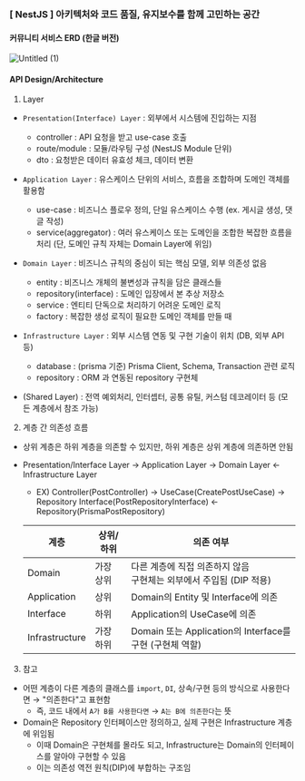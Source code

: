 ### [ NestJS ] 아키텍처와 코드 품질, 유지보수를 함께 고민하는 공간

#### 커뮤니티 서비스 ERD (한글 버전)
![Untitled (1)](https://github.com/user-attachments/assets/a405d0b5-3f0d-47ad-bfc4-f883c5812a1f)

#### API Design/Architecture
1. Layer
  - `Presentation(Interface) Layer` : 외부에서 시스템에 진입하는 지점
    - controller : API 요청을 받고 use-case 호출
    - route/module : 모듈/라우팅 구성 (NestJS Module 단위)
    - dto : 요청받은 데이터 유효성 체크, 데이터 변환
  

  - `Application Layer` : 유스케이스 단위의 서비스, 흐름을 조합하며 도메인 객체를 활용함
    - use-case : 비즈니스 플로우 정의, 단일 유스케이스 수행 (ex. 게시글 생성, 댓글 작성)
    - service(aggregator) : 여러 유스케이스 또는 도메인을 조합한 복잡한 흐름을 처리 (단, 도메인 규칙 자체는 Domain Layer에 위임)


  - `Domain Layer` : 비즈니스 규칙의 중심이 되는 핵심 모델, 외부 의존성 없음
    - entity : 비즈니스 개체의 불변성과 규칙을 담은 클래스들
    - repository(interface) : 도메인 입장에서 본 추상 저장소
    - service : 엔티티 단독으로 처리하기 어려운 도메인 로직
    - factory : 복잡한 생성 로직이 필요한 도메인 객체를 만들 때
  

  - `Infrastructure Layer` : 외부 시스템 연동 및 구현 기술이 위치 (DB, 외부 API 등)
    - database : (prisma 기준) Prisma Client, Schema, Transaction 관련 로직
    - repository : ORM 과 연동된 repository 구현체


  - (Shared Layer) : 전역 예외처리, 인터셉터, 공통 유틸, 커스텀 데코레이터 등 (모든 계층에서 참조 가능)


2. 계층 간 의존성 흐름
  - 상위 계층은 하위 계층을 의존할 수 있지만, 하위 계층은 상위 계층에 의존하면 안됨
  - Presentation/Interface Layer → Application Layer → Domain Layer ← Infrastructure Layer
    - EX) Controller(PostController) → UseCase(CreatePostUseCase) → Repository Interface(PostRepositoryInterface) ← Repository(PrismaPostRepository)

    | **계층**        | **상위/하위** | **의존 여부**                                                                 |
    |----------------|---------------|--------------------------------------------------------------------------------|
    | Domain         | 가장 상위      | 다른 계층에 직접 의존하지 않음<br>구현체는 외부에서 주입됨 (DIP 적용)              |
    | Application    | 상위           | Domain의 Entity 및 Interface에 의존                                            |
    | Interface      | 하위           | Application의 UseCase에 의존                                                   |
    | Infrastructure | 가장 하위      | Domain 또는 Application의 Interface를 구현 (구현체 역할)                         |


3. 참고
- 어떤 계층이 다른 계층의 클래스를 `import`, `DI`, 상속/구현 등의 방식으로 사용한다면 → "의존한다"고 표현함
  - 즉, 코드 내에서 `A가 B를 사용한다면` → `A는 B에 의존한다`는 뜻
- Domain은 Repository 인터페이스만 정의하고, 실제 구현은 Infrastructure 계층에 위임됨
  - 이때 Domain은 구현체를 몰라도 되고, Infrastructure는 Domain의 인터페이스를 알아야 구현할 수 있음
  - 이는 의존성 역전 원칙(DIP)에 부합하는 구조임